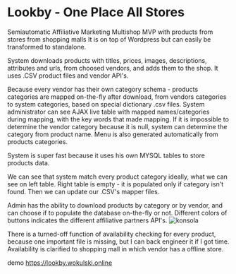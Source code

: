 # Lookby - One Place All Stores
Semiautomatic Affiliative Marketing Multishop MVP with products from stores from shopping malls
It is on top of Wordpress but can easily be transformed to standalone.

System downloads products with titles, prices, images, descriptions, attributes and urls, from choosed vendors, and adds them to the shop.
It uses .CSV product files and vendor API's.

Because every vendor has their own category schema - products categories are mapped on-the-fly after download, from vendors categories to system categories, based on special dictionary .csv files.
System administrator can see AJAX live table with mapped names/categories during mapping, with the key words that made mapping.
If it is impossible to determine the vendor category because it is null, system can determine the category from product name. 
Menu is also generated automatically from products categories.

System is super fast because it uses his own MYSQL tables to store products data.

We can see that system match every product category ideally, what we can see on left table.
Right table is empty - it is populated only if category isn't found.
Then we can update our .CSV's mapper files.

Admin has the ability to download products by category or by vendor, and can choose if to populate the database on-the-fly or not.
Different colors of buttons indicates the different affiliative partners API's.
![konsola](https://user-images.githubusercontent.com/35747845/111485646-162e0d80-8737-11eb-9af8-d8c6fd584957.png)

There is a turned-off function of availability checking for every product,
because one important file is missing, but I can back engineer it if I got time.
Availability is clarified to shopping mall in which vendor has a offline store.

demo https://lookby.wokulski.online

